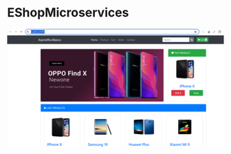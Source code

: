 # EShopMicroservices
![Örnek Resim](https://github.com/cihanasn/EShopMicroservices/blob/main/Screenshot%202024-07-03%20183504.png)
